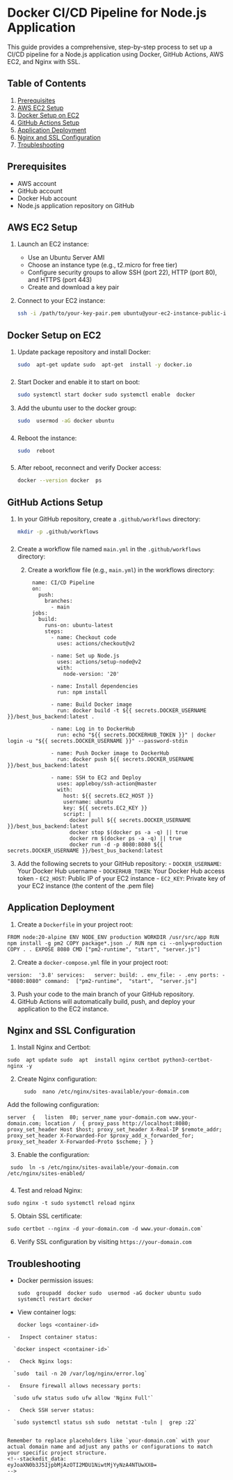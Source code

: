 
# Docker CI/CD Pipeline for Node.js Application

This guide provides a comprehensive, step-by-step process to set up a CI/CD pipeline for a Node.js application using Docker, GitHub Actions, AWS EC2, and Nginx with SSL.

## Table of Contents

1. [Prerequisites](#prerequisites)
2. [AWS EC2 Setup](#aws-ec2-setup)
3. [Docker Setup on EC2](#docker-setup-on-ec2)
4. [GitHub Actions Setup](#github-actions-setup)
5. [Application Deployment](#application-deployment)
6. [Nginx and SSL Configuration](#nginx-and-ssl-configuration)
7. [Troubleshooting](#troubleshooting)

## Prerequisites

- AWS account
- GitHub account
- Docker Hub account
- Node.js application repository on GitHub

## AWS EC2 Setup

1. Launch an EC2 instance:
   - Use an Ubuntu Server AMI
   - Choose an instance type (e.g., t2.micro for free tier)
   - Configure security groups to allow SSH (port 22), HTTP (port 80), and HTTPS (port 443)
   - Create and download a key pair

2. Connect to your EC2 instance:
   ```bash
   ssh -i /path/to/your-key-pair.pem ubuntu@your-ec2-instance-public-ip
## Docker Setup on EC2

1.  Update package repository and install Docker:
       
     ```bash
    sudo  apt-get update sudo  apt-get  install -y docker.io
  ###
2.  Start Docker and enable it to start on boot:
	  ```bash
	  sudo systemctl start docker sudo systemctl enable  docker
    
3.  Add the ubuntu user to the docker group:
    ```bash
    sudo  usermod -aG docker ubuntu
  ###    
4.  Reboot the instance:
	  ```bash
    sudo  reboot
  ###    
5.  After reboot, reconnect and verify Docker access:
     ```bash
    docker --version docker  ps
  ##    

## GitHub Actions Setup

1.  In your GitHub repository, create a `.github/workflows` directory:
    ```bash
    mkdir -p .github/workflows
  ###    


2.  Create a workflow file named `main.yml` in the `.github/workflows` directory:

	2. Create a workflow file (e.g., `main.yml`) in the workflows directory:
```
		name: CI/CD Pipeline
		on:
		  push:
		    branches:
		      - main
		jobs:
		  build:
		    runs-on: ubuntu-latest
		    steps:
		      - name: Checkout code
		        uses: actions/checkout@v2
		      
		      - name: Set up Node.js
		        uses: actions/setup-node@v2
		        with:
		          node-version: '20'
		      
		      - name: Install dependencies
		        run: npm install
		      
		      - name: Build Docker image
		        run: docker build -t ${{ secrets.DOCKER_USERNAME }}/best_bus_backend:latest .
		      
		      - name: Log in to DockerHub
		        run: echo "${{ secrets.DOCKERHUB_TOKEN }}" | docker login -u "${{ secrets.DOCKER_USERNAME }}" --password-stdin
		      
		      - name: Push Docker image to DockerHub
		        run: docker push ${{ secrets.DOCKER_USERNAME }}/best_bus_backend:latest
		      
		      - name: SSH to EC2 and Deploy
		        uses: appleboy/ssh-action@master
		        with:
		          host: ${{ secrets.EC2_HOST }}
		          username: ubuntu
		          key: ${{ secrets.EC2_KEY }}
		          script: |
		            docker pull ${{ secrets.DOCKER_USERNAME }}/best_bus_backend:latest
		            docker stop $(docker ps -a -q) || true
		            docker rm $(docker ps -a -q) || true
		            docker run -d -p 8080:8080 ${{ secrets.DOCKER_USERNAME }}/best_bus_backend:latest
```

 3.  Add the following secrets to your GitHub repository:
    -   `DOCKER_USERNAME`: Your Docker Hub username
    -   `DOCKERHUB_TOKEN`: Your Docker Hub access token
    -   `EC2_HOST`: Public IP of your EC2 instance
    -   `EC2_KEY`: Private key of your EC2 instance (the content of the .pem file)

## Application Deployment

1.  Create a `Dockerfile` in your project root:
    
```   
FROM node:20-alpine ENV NODE_ENV production WORKDIR /usr/src/app RUN npm install -g pm2 COPY package*.json ./ RUN npm ci --only=production COPY . . EXPOSE 8080 CMD ["pm2-runtime", "start", "server.js"]
```
    
2.  Create a `docker-compose.yml` file in your project root:

```   
version:  '3.8' services:   server: build: . env_file: - .env ports: -  "8080:8080" command:  ["pm2-runtime",  "start",  "server.js"]
```    
3.  Push your code to the main branch of your GitHub repository.
4.  GitHub Actions will automatically build, push, and deploy your application to the EC2 instance.

## Nginx and SSL Configuration

1.  Install Nginx and Certbot:
  ```  
sudo  apt update sudo  apt  install nginx certbot python3-certbot-nginx -y
```    

2.  Create Nginx configuration:
	  ```  
		sudo  nano /etc/nginx/sites-available/your-domain.com
	```   

   Add the following configuration:
```
server  {   listen  80; server_name your-domain.com www.your-domain.com; location /  { proxy_pass http://localhost:8080; proxy_set_header Host $host; proxy_set_header X-Real-IP $remote_addr; proxy_set_header X-Forwarded-For $proxy_add_x_forwarded_for; proxy_set_header X-Forwarded-Proto $scheme; } }
```    
3.  Enable the configuration:
   ``` 
    sudo  ln -s /etc/nginx/sites-available/your-domain.com /etc/nginx/sites-enabled/
  ```  
		  
###
4.  Test and reload Nginx:
 ```
sudo nginx -t sudo systemctl reload nginx
``` 


5.  Obtain SSL certificate:
 ```
sudo certbot --nginx -d your-domain.com -d www.your-domain.com`
```


6.  Verify SSL configuration by visiting `https://your-domain.com`

## Troubleshooting

-   Docker permission issues:
    ```
    sudo  groupadd  docker sudo  usermod -aG docker ubuntu sudo systemctl restart docker
	 ```   

-   View container logs:
    ```
    docker logs <container-id>
  ```  
-   Inspect container status:
    
    `docker inspect <container-id>`
    
-   Check Nginx logs:
     
    `sudo  tail -n 20 /var/log/nginx/error.log`
    
-   Ensure firewall allows necessary ports:
      
    `sudo ufw status sudo ufw allow 'Nginx Full'`
    
-   Check SSH server status:
     
    `sudo systemctl status ssh sudo  netstat -tuln |  grep :22`
    

Remember to replace placeholders like `your-domain.com` with your actual domain name and adjust any paths or configurations to match your specific project structure.
<!--stackedit_data:
eyJoaXN0b3J5IjpbMjAzOTI2MDU1NiwtMjYyNzA4NTUwXX0=
-->